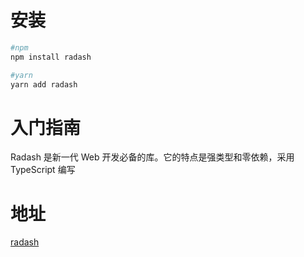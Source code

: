 # 安装
```bash
#npm 
npm install radash

#yarn
yarn add radash

```

# 入门指南
Radash 是新一代 Web 开发必备的库。它的特点是强类型和零依赖，采用 TypeScript 编写

# 地址
[radash](https://www.radash.wiki/installation.html)